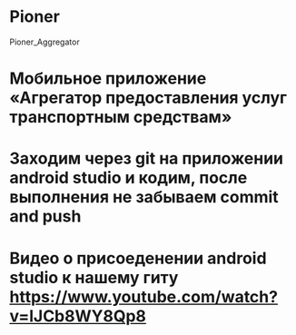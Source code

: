 # Pioner
Pioner_Aggregator
# Мобильное приложение «Агрегатор предоставления услуг транспортным средствам» 
# Заходим через git на приложении android studio и кодим, после выполнения не забываем commit and push
# Видео о присоеденении android studio к нашему гиту https://www.youtube.com/watch?v=lJCb8WY8Qp8
